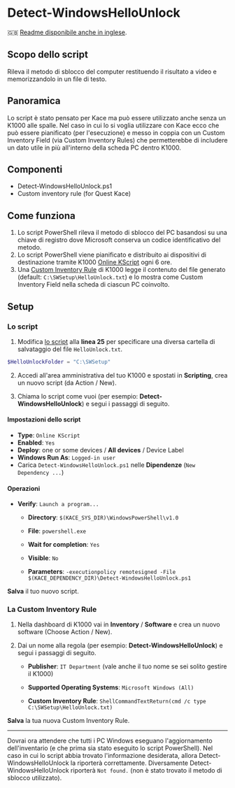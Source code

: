 # Detect-WindowsHelloUnlock

🇬🇧 [Readme disponibile anche in inglese](README-EN.md).

## Scopo dello script

Rileva il metodo di sblocco del computer restituendo il risultato a video e memorizzandolo in un file di testo.

## Panoramica

Lo script è stato pensato per Kace ma può essere utilizzato anche senza un K1000 alle spalle. Nel caso in cui lo si voglia utilizzare con Kace ecco che può essere pianificato (per l'esecuzione) e messo in coppia con un Custom Inventory Field (via Custom Inventory Rules) che permetterebbe di includere un dato utile in più all'interno della scheda PC dentro K1000.

## Componenti

* Detect-WindowsHelloUnlock.ps1
* Custom inventory rule (for Quest Kace)

## Come funziona

1. Lo script PowerShell rileva il metodo di sblocco del PC basandosi su una chiave di registro dove Microsoft conserva un codice identificativo del metodo.
2. Lo script PowerShell viene pianificato e distribuito ai dispositivi di destinazione tramite K1000 [Online KScript](#the-kscript) ogni 6 ore.
3. Una [Custom Inventory Rule](#the-custom-inventory-rule) di K1000 legge il contenuto del file generato (default: `C:\SWSetup\HelloUnlock.txt`) e lo mostra come Custom Inventory Field nella scheda di ciascun PC coinvolto.

## Setup

### Lo script

1. Modifica [lo script](Detect-WindowsHelloUnlock.ps1) alla **linea 25** per specificare una diversa cartella di salvataggio del file `HelloUnlock.txt`.

```powershell
$HelloUnlockFolder = "C:\SWSetup"
```

2. Accedi all'area amministrativa del tuo K1000 e spostati in **Scripting**, crea un nuovo script (da Action / New).

3. Chiama lo script come vuoi (per esempio: **Detect-WindowsHelloUnlock**) e segui i passaggi di seguito.

#### Impostazioni dello script

* **Type**: `Online KScript`
* **Enabled**: `Yes`
* **Deploy**: one or some devices / **All devices** / Device Label
* **Windows Run As**: `Logged-in user`
* Carica `Detect-WindowsHelloUnlock.ps1` nelle **Dipendenze** (`New Dependency ...`)

#### Operazioni

* **Verify**: `Launch a program...`
    
    * **Directory**: `$(KACE_SYS_DIR)\WindowsPowerShell\v1.0`
    
    * **File**: `powershell.exe`
    
    * **Wait for completion**: `Yes`
    * **Visible**: `No`
    * **Parameters**: `-executionpolicy remotesigned -File $(KACE_DEPENDENCY_DIR)\Detect-WindowsHelloUnlock.ps1`

**Salva** il tuo nuovo script.

### La Custom Inventory Rule

1. Nella dashboard di K1000 vai in **Inventory** / **Software** e crea un nuovo software (Choose Action / New).

2. Dai un nome alla regola (per esempio: **Detect-WindowsHelloUnlock**) e segui i passaggi di seguito.

   * **Publisher**: `IT Department` (vale anche il tuo nome se sei solito gestire il K1000)

   * **Supported Operating Systems**: `Microsoft Windows (All)`

   * **Custom Inventory Rule**: `ShellCommandTextReturn(cmd /c type C:\SWSetup\HelloUnlock.txt)`


**Salva** la tua nuova Custom Inventory Rule.

------

Dovrai ora attendere che tutti i PC Windows eseguano l'aggiornamento dell'inventario (e che prima sia stato eseguito lo script PowerShell). Nel caso in cui lo script abbia trovato l'informazione desiderata, allora Detect-WindowsHelloUnlock la riporterà correttamente. Diversamente Detect-WindowsHelloUnlock riporterà `Not found.` (non è stato trovato il metodo di sblocco utilizzato).
